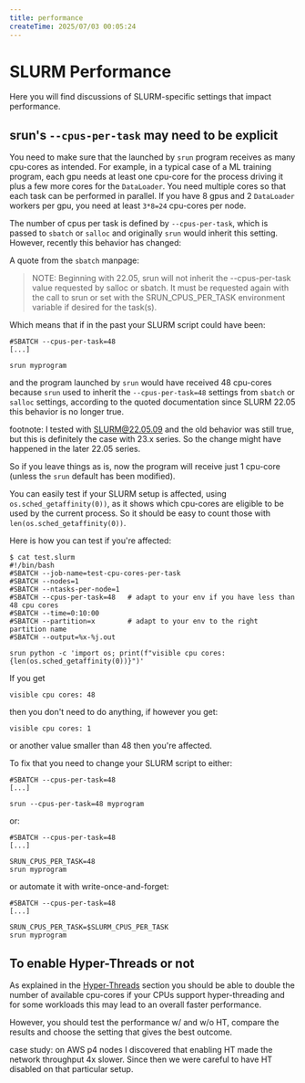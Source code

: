 ```yaml
---
title: performance
createTime: 2025/07/03 00:05:24
---
```

# SLURM Performance

Here you will find discussions of SLURM-specific settings that impact performance.

## srun's `--cpus-per-task` may need to be explicit

You need to make sure that the launched by `srun` program receives as many cpu-cores as intended. For example, in a typical case of a ML training program, each gpu needs at least one cpu-core for the process driving it plus a few more cores for the `DataLoader`. You need multiple cores so that each task can be performed in parallel. If you have 8 gpus and 2 `DataLoader` workers per gpu, you need at least `3*8=24` cpu-cores per node.

The number of cpus per task is defined by `--cpus-per-task`, which is passed to `sbatch` or `salloc` and originally `srun` would inherit this setting. However, recently this behavior has changed:

A quote from the `sbatch` manpage:

> NOTE: Beginning with 22.05, srun will not inherit the --cpus-per-task value requested by salloc or sbatch. It must be requested again with the call to srun or set with the SRUN_CPUS_PER_TASK environment variable if desired for the task(s).

Which means that if in the past your SLURM script could have been:

```
#SBATCH --cpus-per-task=48
[...]

srun myprogram
```

and the program launched by `srun` would have received 48 cpu-cores because `srun` used to inherit the `--cpus-per-task=48` settings from `sbatch` or `salloc` settings, according to the quoted documentation since SLURM 22.05 this behavior is no longer true.

footnote: I tested with SLURM@22.05.09 and the old behavior was still true, but this is definitely the case with 23.x series. So the change might have happened in the later 22.05 series.

So if you leave things as is, now the program will receive just 1 cpu-core (unless the `srun` default has been modified).

You can easily test if your SLURM setup is affected, using `os.sched_getaffinity(0))`, as it shows which cpu-cores are eligible to be used by the current process. So it should be easy to count those with `len(os.sched_getaffinity(0))`.

Here is how you can test if you're affected:
```
$ cat test.slurm
#!/bin/bash
#SBATCH --job-name=test-cpu-cores-per-task
#SBATCH --nodes=1
#SBATCH --ntasks-per-node=1
#SBATCH --cpus-per-task=48   # adapt to your env if you have less than 48 cpu cores
#SBATCH --time=0:10:00
#SBATCH --partition=x        # adapt to your env to the right partition name
#SBATCH --output=%x-%j.out

srun python -c 'import os; print(f"visible cpu cores: {len(os.sched_getaffinity(0))}")'
```

If you get
```
visible cpu cores: 48
```
then you don't need to do anything, if however you get:
```
visible cpu cores: 1
```
or another value smaller than 48 then you're affected.

To fix that you need to change your SLURM script to either:

```
#SBATCH --cpus-per-task=48
[...]

srun --cpus-per-task=48 myprogram
```
or:
```
#SBATCH --cpus-per-task=48
[...]

SRUN_CPUS_PER_TASK=48
srun myprogram
```

or automate it with write-once-and-forget:
```
#SBATCH --cpus-per-task=48
[...]

SRUN_CPUS_PER_TASK=$SLURM_CPUS_PER_TASK
srun myprogram
```



## To enable Hyper-Threads or not

As explained in the [Hyper-Threads](users.md#hyper-threads) section you should be able to double the number of available cpu-cores if your CPUs support hyper-threading and for some workloads this may lead to an overall faster performance.

However, you should test the performance w/ and w/o HT, compare the results and choose the setting that gives the best outcome.

case study: on AWS p4 nodes I discovered that enabling HT made the network throughput 4x slower. Since then we were careful to have HT disabled on that particular setup.
